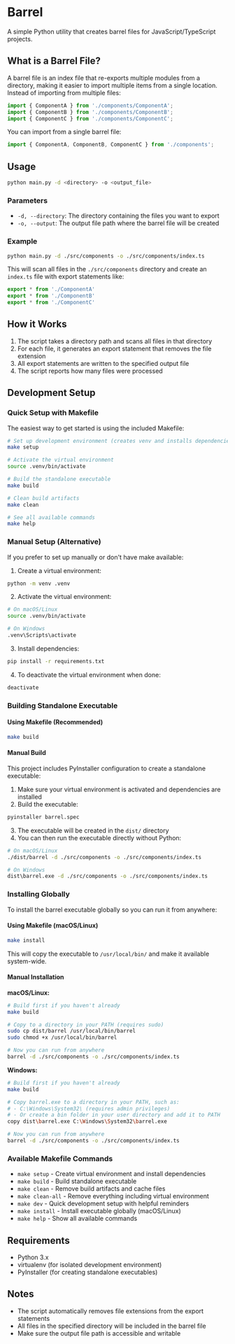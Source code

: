 # Barrel

A simple Python utility that creates barrel files for JavaScript/TypeScript projects.

## What is a Barrel File?

A barrel file is an index file that re-exports multiple modules from a directory, making it easier to import multiple items from a single location. Instead of importing from multiple files:

```javascript
import { ComponentA } from './components/ComponentA';
import { ComponentB } from './components/ComponentB';
import { ComponentC } from './components/ComponentC';
```

You can import from a single barrel file:

```javascript
import { ComponentA, ComponentB, ComponentC } from './components';
```

## Usage

```bash
python main.py -d <directory> -o <output_file>
```

### Parameters

- `-d, --directory`: The directory containing the files you want to export
- `-o, --output`: The output file path where the barrel file will be created

### Example

```bash
python main.py -d ./src/components -o ./src/components/index.ts
```

This will scan all files in the `./src/components` directory and create an `index.ts` file with export statements like:

```typescript
export * from './ComponentA'
export * from './ComponentB'
export * from './ComponentC'
```

## How it Works

1. The script takes a directory path and scans all files in that directory
2. For each file, it generates an export statement that removes the file extension
3. All export statements are written to the specified output file
4. The script reports how many files were processed

## Development Setup

### Quick Setup with Makefile

The easiest way to get started is using the included Makefile:

```bash
# Set up development environment (creates venv and installs dependencies)
make setup

# Activate the virtual environment
source .venv/bin/activate

# Build the standalone executable
make build

# Clean build artifacts
make clean

# See all available commands
make help
```

### Manual Setup (Alternative)

If you prefer to set up manually or don't have make available:

1. Create a virtual environment:
```bash
python -m venv .venv
```

2. Activate the virtual environment:
```bash
# On macOS/Linux
source .venv/bin/activate

# On Windows
.venv\Scripts\activate
```

3. Install dependencies:
```bash
pip install -r requirements.txt
```

4. To deactivate the virtual environment when done:
```bash
deactivate
```

### Building Standalone Executable

#### Using Makefile (Recommended)
```bash
make build
```

#### Manual Build
This project includes PyInstaller configuration to create a standalone executable:

1. Make sure your virtual environment is activated and dependencies are installed
2. Build the executable:
```bash
pyinstaller barrel.spec
```

3. The executable will be created in the `dist/` directory
4. You can then run the executable directly without Python:
```bash
# On macOS/Linux
./dist/barrel -d ./src/components -o ./src/components/index.ts

# On Windows
dist\barrel.exe -d ./src/components -o ./src/components/index.ts
```

### Installing Globally

To install the barrel executable globally so you can run it from anywhere:

#### Using Makefile (macOS/Linux)
```bash
make install
```
This will copy the executable to `/usr/local/bin/` and make it available system-wide.

#### Manual Installation

**macOS/Linux:**
```bash
# Build first if you haven't already
make build

# Copy to a directory in your PATH (requires sudo)
sudo cp dist/barrel /usr/local/bin/barrel
sudo chmod +x /usr/local/bin/barrel

# Now you can run from anywhere
barrel -d ./src/components -o ./src/components/index.ts
```

**Windows:**
```bash
# Build first if you haven't already
make build

# Copy barrel.exe to a directory in your PATH, such as:
# - C:\Windows\System32\ (requires admin privileges)
# - Or create a bin folder in your user directory and add it to PATH
copy dist\barrel.exe C:\Windows\System32\barrel.exe

# Now you can run from anywhere
barrel -d ./src/components -o ./src/components/index.ts
```

### Available Makefile Commands

- `make setup` - Create virtual environment and install dependencies
- `make build` - Build standalone executable
- `make clean` - Remove build artifacts and cache files
- `make clean-all` - Remove everything including virtual environment
- `make dev` - Quick development setup with helpful reminders
- `make install` - Install executable globally (macOS/Linux)
- `make help` - Show all available commands

## Requirements

- Python 3.x
- virtualenv (for isolated development environment)
- PyInstaller (for creating standalone executables)

## Notes

- The script automatically removes file extensions from the export statements
- All files in the specified directory will be included in the barrel file
- Make sure the output file path is accessible and writable
